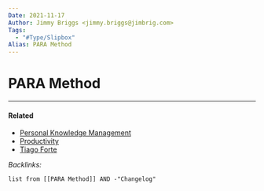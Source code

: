 ```yaml
---
Date: 2021-11-17
Author: Jimmy Briggs <jimmy.briggs@jimbrig.com>
Tags:
  - "#Type/Slipbox"
Alias: PARA Method
---
```


# PARA Method

---

#### Related

* [Personal Knowledge Management](../MOCs/Personal%20Knowledge%20Management.md)
* [Productivity](../MOCs/Productivity.md)
* [Tiago Forte](../People/Tiago%20Forte.md)

*Backlinks:*

````dataview
list from [[PARA Method]] AND -"Changelog"
````
